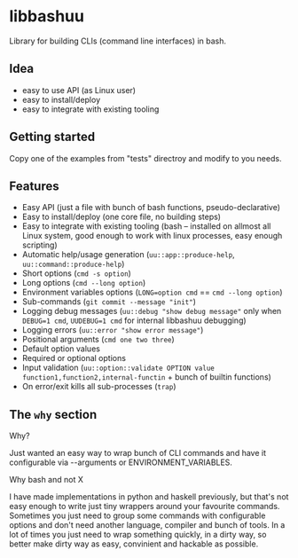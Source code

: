 libbashuu
=========

Library for building CLIs (command line interfaces) in bash.

Idea
----

- easy to use API (as Linux user)
- easy to install/deploy
- easy to integrate with existing tooling

Getting started
---------------

Copy one of the examples from "tests" directroy and modify to you needs.

Features
--------

- Easy API (just a file with bunch of bash functions, pseudo-declarative)
- Easy to install/deploy (one core file, no building steps)
- Easy to integrate with existing tooling (bash – installed on allmost all Linux system, good enough to work with linux processes, easy enough scripting)
- Automatic help/usage generation (``uu::app::produce-help``, ``uu::command::produce-help``)
- Short options (``cmd -s option``)
- Long options (``cmd --long option``)
- Environment variables options (``LONG=option cmd`` == ``cmd --long option``)
- Sub-commands (``git commit --message "init"``)
- Logging debug messages (``uu::debug "show debug message"`` only when ``DEBUG=1 cmd``, ``UUDEBUG=1 cmd`` for internal libbashuu debugging)
- Logging errors (``uu::error "show error message"``)
- Positional arguments (``cmd one two three``)
- Default option values
- Required or optional options
- Input validation (``uu::option::validate OPTION value function1,function2,internal-functin`` + bunch of builtin functions)
- On error/exit kills all sub-processes (``trap``)

The `why` section
-----------------

Why?

  Just wanted an easy way to wrap bunch of CLI commands and have it configurable via --arguments or ENVIRONMENT_VARIABLES.

Why bash and not X

  I have made implementations in python and haskell previously, but that's not easy enough to write just tiny wrappers around your favourite commands. Sometimes you just need to group some commands with configurable options and don't need another language, compiler and bunch of tools. In a lot of times you just need to wrap something quickly, in a dirty way, so better make dirty way as easy, convinient and hackable as possible.
